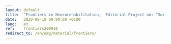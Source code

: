 ```yaml
---
layout: default
title:  "Frontiers in Neurorehabilitation,  Editorial Project on: “Surface Electromyography: Barriers limiting widespread use of sEMG in clinical assessment and neurorehabilitation.”"
date:   2020-09-10 09:00:00 +0100
lang:   en
ref:    frontiers200910
redirect_to: /en/emg/material/frontiers/
---
```


